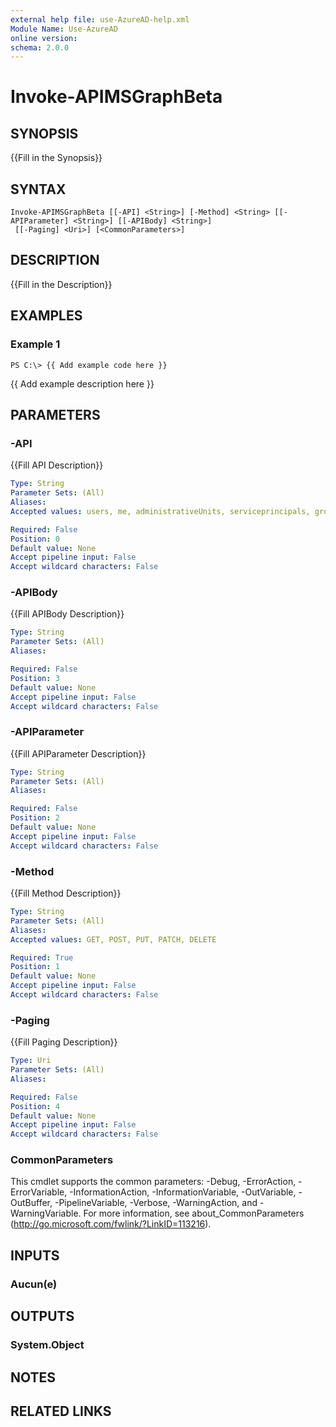 ```yaml
---
external help file: use-AzureAD-help.xml
Module Name: Use-AzureAD
online version:
schema: 2.0.0
---
```


# Invoke-APIMSGraphBeta

## SYNOPSIS
{{Fill in the Synopsis}}

## SYNTAX

```
Invoke-APIMSGraphBeta [[-API] <String>] [-Method] <String> [[-APIParameter] <String>] [[-APIBody] <String>]
 [[-Paging] <Uri>] [<CommonParameters>]
```

## DESCRIPTION
{{Fill in the Description}}

## EXAMPLES

### Example 1
```
PS C:\> {{ Add example code here }}
```

{{ Add example description here }}

## PARAMETERS

### -API
{{Fill API Description}}

```yaml
Type: String
Parameter Sets: (All)
Aliases:
Accepted values: users, me, administrativeUnits, serviceprincipals, groups

Required: False
Position: 0
Default value: None
Accept pipeline input: False
Accept wildcard characters: False
```

### -APIBody
{{Fill APIBody Description}}

```yaml
Type: String
Parameter Sets: (All)
Aliases:

Required: False
Position: 3
Default value: None
Accept pipeline input: False
Accept wildcard characters: False
```

### -APIParameter
{{Fill APIParameter Description}}

```yaml
Type: String
Parameter Sets: (All)
Aliases:

Required: False
Position: 2
Default value: None
Accept pipeline input: False
Accept wildcard characters: False
```

### -Method
{{Fill Method Description}}

```yaml
Type: String
Parameter Sets: (All)
Aliases:
Accepted values: GET, POST, PUT, PATCH, DELETE

Required: True
Position: 1
Default value: None
Accept pipeline input: False
Accept wildcard characters: False
```

### -Paging
{{Fill Paging Description}}

```yaml
Type: Uri
Parameter Sets: (All)
Aliases:

Required: False
Position: 4
Default value: None
Accept pipeline input: False
Accept wildcard characters: False
```

### CommonParameters
This cmdlet supports the common parameters: -Debug, -ErrorAction, -ErrorVariable, -InformationAction, -InformationVariable, -OutVariable, -OutBuffer, -PipelineVariable, -Verbose, -WarningAction, and -WarningVariable.
For more information, see about_CommonParameters (http://go.microsoft.com/fwlink/?LinkID=113216).

## INPUTS

### Aucun(e)
## OUTPUTS

### System.Object
## NOTES

## RELATED LINKS
